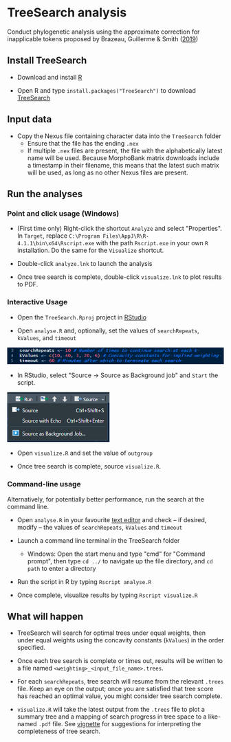 # TreeSearch analysis

Conduct phylogenetic analysis using the approximate correction for inapplicable
tokens proposed by Brazeau, Guillerme & Smith
([2019](https://doi.org/10.1093/sysbio/syy083))


## Install TreeSearch

- Download and install [R](https://cran.r-project.org/bin/windows/base/)

- Open R and type `install.packages("TreeSearch")` to download
  [TreeSearch](https://ms609.github.io/TreeSearch/)


## Input data

- Copy the Nexus file containing character data into the `TreeSearch` folder
  - Ensure that the file has the ending `.nex`
  - If multiple `.nex` files are present, the file with the alphabetically
    latest name will be used.
    Because MorphoBank matrix downloads include a timestamp in their filename,
    this means that the latest such matrix will be used, as long as no other
    Nexus files are present.


## Run the analyses

### Point and click usage (Windows)

- (First time only) Right-click the shortcut `Analyze` and select "Properties".
  In `Target`, replace `C:\Program Files\AppJ\R\R-4.1.1\bin\x64\Rscript.exe` with
  the path `Rscript.exe` in your own `R` installation.
  Do the same for the `Visualize` shortcut.
  

- Double-click `analyze.lnk` to launch the analysis

- Once tree search is complete, double-click `visualize.lnk` to plot
  results to PDF.


### Interactive Usage

- Open the `TreeSearch.Rproj` project in [RStudio](https://posit.co/)

- Open `analyse.R` and, optionally, set the values of `searchRepeats`,
  `kValues`, and `timeout`

![constants](doc/constants.png)

- In RStudio, select "Source → Source as Background job" and `Start` the script.

![Source as Background job](doc/RunInBg.png)

- Open `visualize.R` and set the value of `outgroup`

- Once tree search is complete, source `visualize.R`.


### Command-line usage

Alternatively, for potentially better performance, run the search at the
command line.

- Open `analyse.R` in your favourite
 [text editor](https://notepad-plus-plus.org/downloads/) and check – if
  desired, modify – the values of `searchRepeats`, `kValues` and `timeout`

- Launch a command line terminal in the TreeSearch folder
  - Windows: Open the start menu and type "cmd" for "Command prompt", then type
    `cd ../` to navigate up the file directory, and `cd path` to enter a
    directory

- Run the script in R by typing `Rscript analyse.R`

- Once complete, visualize results by typing `Rscript visualize.R`


## What will happen

- TreeSearch will search for optimal trees under equal weights, then under
  equal weights using the concavity constants (`kValues`) in the order specified.

- Once each tree search is complete or times out, results will be written to
  a file named `<weighting>_<input_file_name>.trees`.

- For each `searchRepeats`, tree search will resume from the relevant `.trees`
  file.  Keep an eye on the output; once you are satisfied that tree score
  has reached an optimal value, you might consider tree search complete.

- `visualize.R` will take the latest output from the `.trees` file to plot
  a summary tree and a mapping of search progress in tree space to a like-named
  `.pdf` file.
  See [vignette](https://ms609.github.io/TreeSearch/articles/tree-search.html)
  for suggestions for interpreting the completeness of tree search.
